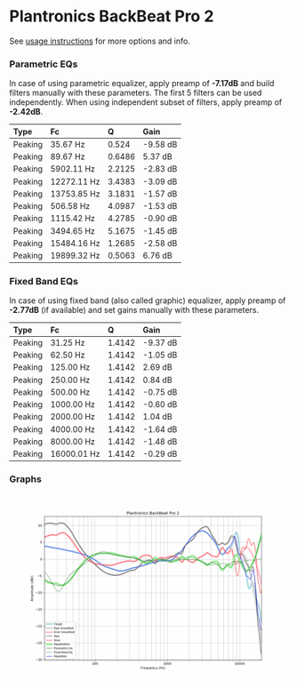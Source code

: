 # Plantronics BackBeat Pro 2
See [usage instructions](https://github.com/jaakkopasanen/AutoEq#usage) for more options and info.

### Parametric EQs
In case of using parametric equalizer, apply preamp of **-7.17dB** and build filters manually
with these parameters. The first 5 filters can be used independently.
When using independent subset of filters, apply preamp of **-2.42dB**.

| Type    | Fc          |      Q | Gain     |
|:--------|:------------|:-------|:---------|
| Peaking | 35.67 Hz    | 0.524  | -9.58 dB |
| Peaking | 89.67 Hz    | 0.6486 | 5.37 dB  |
| Peaking | 5902.11 Hz  | 2.2125 | -2.83 dB |
| Peaking | 12272.11 Hz | 3.4383 | -3.09 dB |
| Peaking | 13753.85 Hz | 3.1831 | -1.57 dB |
| Peaking | 506.58 Hz   | 4.0987 | -1.53 dB |
| Peaking | 1115.42 Hz  | 4.2785 | -0.90 dB |
| Peaking | 3494.65 Hz  | 5.1675 | -1.45 dB |
| Peaking | 15484.16 Hz | 1.2685 | -2.58 dB |
| Peaking | 19899.32 Hz | 0.5063 | 6.76 dB  |

### Fixed Band EQs
In case of using fixed band (also called graphic) equalizer, apply preamp of **-2.77dB**
(if available) and set gains manually with these parameters.

| Type    | Fc          |      Q | Gain     |
|:--------|:------------|:-------|:---------|
| Peaking | 31.25 Hz    | 1.4142 | -9.37 dB |
| Peaking | 62.50 Hz    | 1.4142 | -1.05 dB |
| Peaking | 125.00 Hz   | 1.4142 | 2.69 dB  |
| Peaking | 250.00 Hz   | 1.4142 | 0.84 dB  |
| Peaking | 500.00 Hz   | 1.4142 | -0.75 dB |
| Peaking | 1000.00 Hz  | 1.4142 | -0.60 dB |
| Peaking | 2000.00 Hz  | 1.4142 | 1.04 dB  |
| Peaking | 4000.00 Hz  | 1.4142 | -1.64 dB |
| Peaking | 8000.00 Hz  | 1.4142 | -1.48 dB |
| Peaking | 16000.01 Hz | 1.4142 | -0.29 dB |

### Graphs
![](./Plantronics%20BackBeat%20Pro%202.png)